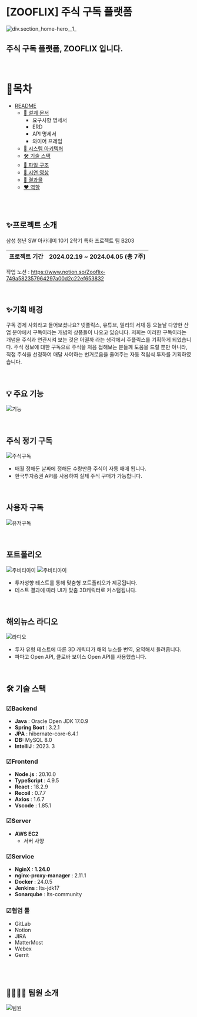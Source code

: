 #  [ZOOFLIX] 주식 구독 플랫폼
![div.section_home-hero__1_](/uploads/e3ae7cc0243d12bb0ff9c7c807eb0d2e/div.section_home-hero__1_.png)


## 주식 구독 플랫폼, ZOOFLIX 입니다.
<br>


# 📖목차 
- [README](#readme)
	- [📝 설계 문서](##-설계-문서)
	    - 요구사항 명세서
	    - ERD
        - API 명세서
		- 와이어 프레임
	- [🚧 시스템 아키텍쳐](##-시스템-아키텍쳐)
	- [🛠 기술 스택](##-기술-스택)
	- [📂 파일 구조](##-파일-구조)
    - [🎥 시연 영상](##-시연-영상)
	- [💾 결과물](##-결과물)
    - [❤ 역할](##-역할)

<br>
<br>

## ✨프로젝트 소개
삼성 청년 SW 아카데미 10기 2학기 특화 프로젝트 팀 B203

| 프로젝트 기간 | 2024.02.19 ~ 2024.04.05 (총 7주) |
| --- | --- |

작업 노션 : https://www.notion.so/Zooflix-749a582357964297a00d2c22ef653832

<br>

## ✨기획 배경
구독 경제 사회라고 들어보셨나요? 넷플릭스, 유튜브, 밀리의 서재 등 오늘날 다양한 산업 분야에서 구독이라는 개념의 상품들이 나오고 있습니다. 저희는 이러한 구독이라는 개념을 주식과 연관시켜 보는 것은 어떨까 라는 생각에서 주플릭스를 기획하게 되었습니다.
주식 정보에 대한 구독으로 주식을 처음 접해보는 분들께 도움을 드릴 뿐만 아니라,
직접 주식을 선정하여 매달 사야하는 번거로움을 줄여주는 자동 적립식 투자를 기획하였습니다.

<br>

## 💡 주요 기능
![기능](/uploads/de7bc9a9b014564c94516d5cb36132ce/기능.png)

<br>

## 주식 정기 구독
![주식구독](/uploads/751663a4299865bc17e6916373b47539/주식구독.gif)
- 매월 정해둔 날짜에 정해둔 수량만큼 주식이 자동 매매 됩니다.
- 한국투자증권 API를 사용하여 실제 주식 구매가 가능합니다.

<br>

## 사용자 구독
![유저구독](/uploads/ee42120437313d6ea4bbf31cf6bea5be/유저구독.gif)

<br>

## 포트폴리오
![주비티아이](/uploads/034b71bbfa8e6f6ace0a560bd807ed83/주비티아이.PNG)
![주비티아이](/uploads/e2190a7b709219ef743a67d329226f6c/주비티아이.gif)
- 투자성향 테스트를 통해 맞춤형 포트폴리오가 제공됩니다.
- 테스트 결과에 따라 UI가 맞춤 3D캐릭터로 커스텀됩니다. 

<br>

## 해외뉴스 라디오
![라디오](/uploads/aac5b8d57d1de77dce6a2b9813f39617/라디오.gif)
- 투자 유형 테스트에 따른 3D 캐릭터가 해외 뉴스를 번역, 요약해서 들려줍니다.
- 파파고 Open API, 클로바 보이스 Open API를 사용했습니다.

<br>


## 🛠 기술 스택


### ☑Backend

- **Java** : Oracle Open JDK 17.0.9
- **Spring Boot** : 3.2.1
- **JPA** : hibernate-core-6.4.1
- **DB:** MySQL 8.0
- **IntelliJ** : 2023. 3

### ☑Frontend

- **Node.js** : 20.10.0
- **TypeScript** : 4.9.5
- **React** : 18.2.9
- **Recoil** : 0.7.7
- **Axios** : 1.6.7
- **Vscode** : 1.85.1

### ☑Server

- **AWS EC2**
    - 서버 사양

### ☑Service

- **NginX : 1.24.0**
- **nginx-proxy-manager** : 2.11.1
- **Docker** : 24.0.5
- **Jenkins** : lts-jdk17
- **Sonarqube** : lts-community

### ☑협업 툴

- GitLab
- Notion
- JIRA
- MatterMost
- Webex
- Gerrit

<br>
<br>




## 👨‍👩‍👧‍👦 팀원 소개
![팀원](/uploads/59e70a144426b0377726dc50092a8d5d/팀원.PNG)
